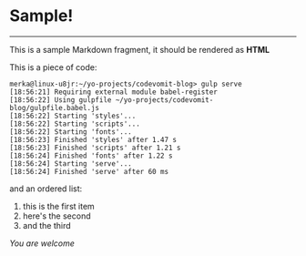 # Sample!
---------------------
This is a sample Markdown fragment, it should be rendered as **HTML**

This is a piece of code:

    merka@linux-u8jr:~/yo-projects/codevomit-blog> gulp serve
    [18:56:21] Requiring external module babel-register
    [18:56:22] Using gulpfile ~/yo-projects/codevomit-blog/gulpfile.babel.js
    [18:56:22] Starting 'styles'...
    [18:56:22] Starting 'scripts'...
    [18:56:22] Starting 'fonts'...
    [18:56:23] Finished 'styles' after 1.47 s
    [18:56:23] Finished 'scripts' after 1.21 s
    [18:56:24] Finished 'fonts' after 1.22 s
    [18:56:24] Starting 'serve'...
    [18:56:24] Finished 'serve' after 60 ms

and an ordered list:

1. this is the first item
2. here's the second
3. and the third

*You are welcome*
